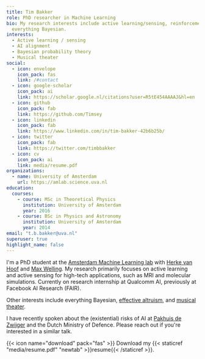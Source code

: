 ```yaml
---
title: Tim Bakker
role: PhD researcher in Machine Learning
bio: My research interests include active learning/sensing, reinforcement learning, ML for simulations, and
  everything Bayesian.
interests: 
  - Active learning / sensing
  - AI alignment
  - Bayesian probability theory
  - Musical theater
social:
  - icon: envelope
    icon_pack: fas
    link: /#contact
  - icon: google-scholar
    icon_pack: ai
    link: https://scholar.google.nl/citations?user=R5tE454AAAAJ&hl=en
  - icon: github
    icon_pack: fab
    link: https://github.com/Timsey
  - icon: linkedin
    icon_pack: fab
    link: https://www.linkedin.com/in/tim-bakker-42b6b25b/
  - icon: twitter
    icon_pack: fab
    link: https://twitter.com/timbbakker
  - icon: cv
    icon_pack: ai
    link: media/resume.pdf
organizations:
  - name: University of Amsterdam
    url: https://amlab.science.uva.nl
education:
  courses:
    - course: MSc in Theoretical Physics
      institution: University of Amsterdam
      year: 2016
    - course: BSc in Physics and Astronomy
      institution: University of Amsterdam
      year: 2014
email: "t.b.bakker@uva.nl"
superuser: true
highlight_name: false
---
```

I'm a PhD student at the [Amsterdam Machine Learning lab](https://amlab.science.uva.nl) with [Herke van Hoof](https://staff.fnwi.uva.nl/h.c.vanhoof/homepage/) and [Max Welling](https://staff.fnwi.uva.nl/m.welling/). My research primarily focuses on active learning and active sensing for high-tech applications, such as MRI and molecular simulations. Currently on research internship at Qualcomm AI, previously at Facebook AI Research (FAIR).

Other interests include everything Bayesian, [effective altruism](https://www.eaamsterdam.org/), and [musical theater](https://www.hetaspk.nl/).

I have recently spoken about the (existential) risks of AI at [Pakhuis de Zwijger](https://dezwijger.nl/programma/existential-risks-of-artificial-intelligence) and the Dutch Ministry of Defence. Please reach out if you're interested in a similar talk.

{{< icon name="download" pack="fas" >}} Download my {{< staticref "media/resume.pdf" "newtab" >}}resume{{< /staticref >}}.
